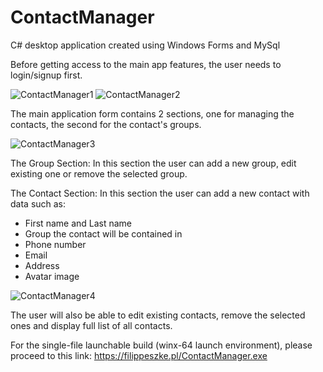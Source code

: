 # ContactManager
C# desktop application created using Windows Forms and MySql

Before getting access to the main app features, the user needs to login/signup first.

![ContactManager1](https://user-images.githubusercontent.com/75435412/141822283-7986aac1-2a40-447f-b8c0-35ab7c5cb3d5.PNG)
![ContactManager2](https://user-images.githubusercontent.com/75435412/141822327-fd5bbceb-e687-465c-82a2-e5be0634f569.PNG)

The main application form contains 2 sections, one for managing the contacts, the second for the contact's groups.

![ContactManager3](https://user-images.githubusercontent.com/75435412/141822345-c2670c5c-81fc-4a77-8522-01bd73e9854e.PNG)

The Group Section: 
In this section the user can add a new group, edit existing one or remove the selected group.

The Contact Section: 
In this section the user can add a new contact with data such as:
- First name and Last name
- Group the contact will be contained in
- Phone number
- Email
- Address
- Avatar image

![ContactManager4](https://user-images.githubusercontent.com/75435412/141822405-459ccdc3-0ffc-4a49-936a-2eb228d196a4.PNG)

The user will also be able to edit existing contacts, remove the selected ones and display full list of all contacts.

For the single-file launchable build (winx-64 launch environment), please proceed to this link: https://filippeszke.pl/ContactManager.exe
